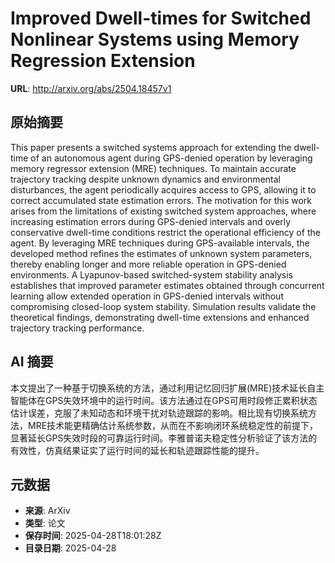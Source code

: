 # Improved Dwell-times for Switched Nonlinear Systems using Memory Regression Extension

**URL**: http://arxiv.org/abs/2504.18457v1

## 原始摘要

This paper presents a switched systems approach for extending the dwell-time
of an autonomous agent during GPS-denied operation by leveraging memory
regressor extension (MRE) techniques. To maintain accurate trajectory tracking
despite unknown dynamics and environmental disturbances, the agent periodically
acquires access to GPS, allowing it to correct accumulated state estimation
errors. The motivation for this work arises from the limitations of existing
switched system approaches, where increasing estimation errors during
GPS-denied intervals and overly conservative dwell-time conditions restrict the
operational efficiency of the agent. By leveraging MRE techniques during
GPS-available intervals, the developed method refines the estimates of unknown
system parameters, thereby enabling longer and more reliable operation in
GPS-denied environments. A Lyapunov-based switched-system stability analysis
establishes that improved parameter estimates obtained through concurrent
learning allow extended operation in GPS-denied intervals without compromising
closed-loop system stability. Simulation results validate the theoretical
findings, demonstrating dwell-time extensions and enhanced trajectory tracking
performance.


## AI 摘要

本文提出了一种基于切换系统的方法，通过利用记忆回归扩展(MRE)技术延长自主智能体在GPS失效环境中的运行时间。该方法通过在GPS可用时段修正累积状态估计误差，克服了未知动态和环境干扰对轨迹跟踪的影响。相比现有切换系统方法，MRE技术能更精确估计系统参数，从而在不影响闭环系统稳定性的前提下，显著延长GPS失效时段的可靠运行时间。李雅普诺夫稳定性分析验证了该方法的有效性，仿真结果证实了运行时间的延长和轨迹跟踪性能的提升。

## 元数据

- **来源**: ArXiv
- **类型**: 论文
- **保存时间**: 2025-04-28T18:01:28Z
- **目录日期**: 2025-04-28
